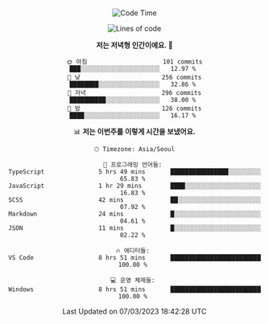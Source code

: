 <div align="center">

<br />

 <!--START_SECTION:waka-->
![Code Time](http://img.shields.io/badge/Code%20Time-323%20hrs%2010%20mins-blue)

![Lines of code](https://img.shields.io/badge/%EC%A0%80%EB%8A%94%20%EC%97%AC%ED%83%9C%EA%B9%8C%EC%A7%80%20-1.3%20million%20%EC%A4%84%EC%9D%98%20%EC%BD%94%EB%93%9C%EB%A5%BC%20%EC%9E%91%EC%84%B1%ED%96%88%EC%96%B4%EC%9A%94.-blue)

**저는 저녁형 인간이에요. 🦉** 

```text
🌞 아침                     101 commits         ███░░░░░░░░░░░░░░░░░░░░░░   12.97 % 
🌆 낮　                     256 commits         ████████░░░░░░░░░░░░░░░░░   32.86 % 
🌃 저녁                     296 commits         ██████████░░░░░░░░░░░░░░░   38.00 % 
🌙 밤　                     126 commits         ████░░░░░░░░░░░░░░░░░░░░░   16.17 % 
```


📊 **저는 이번주를 이렇게 시간을 보냈어요.** 

```text
🕑︎ Timezone: Asia/Seoul

💬 프로그래밍 언어들: 
TypeScript               5 hrs 49 mins       ████████████████░░░░░░░░░   65.83 % 
JavaScript               1 hr 29 mins        ████░░░░░░░░░░░░░░░░░░░░░   16.83 % 
SCSS                     42 mins             ██░░░░░░░░░░░░░░░░░░░░░░░   07.92 % 
Markdown                 24 mins             █░░░░░░░░░░░░░░░░░░░░░░░░   04.61 % 
JSON                     11 mins             █░░░░░░░░░░░░░░░░░░░░░░░░   02.22 % 

🔥 에디터들: 
VS Code                  8 hrs 51 mins       █████████████████████████   100.00 % 

💻 운영 체제들: 
Windows                  8 hrs 51 mins       █████████████████████████   100.00 % 
```


 Last Updated on 07/03/2023 18:42:28 UTC
<!--END_SECTION:waka-->

</div>

